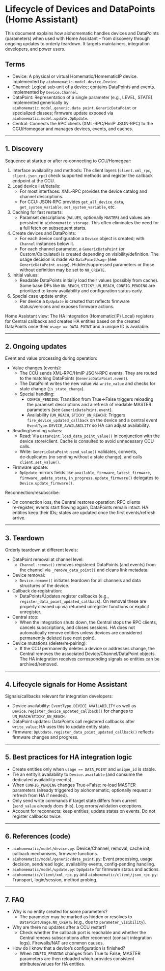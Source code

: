 # Lifecycle of Devices and DataPoints (Home Assistant)

This document explains how aiohomematic handles devices and DataPoints (parameters) when used with Home Assistant – from discovery through ongoing updates to orderly teardown. It targets maintainers, integration developers, and power users.

## Terms

- Device: A physical or virtual Homematic/HomematicIP device. Implemented by `aiohomematic.model.device.Device`.
- Channel: Logical sub‑unit of a device; contains DataPoints and events. Implemented by `Device.Channel`.
- DataPoint: Representation of a single parameter (e.g., LEVEL, STATE). Implemented generically by `aiohomematic.model.generic.data_point.GenericDataPoint` or specialized classes; firmware update exposed via `aiohomematic.model.update.DpUpdate`.
- Central: Connects the RPC clients (XML‑RPC/HmIP JSON‑RPC) to the CCU/Homegear and manages devices, events, and caches.

---

## 1. Discovery

Sequence at startup or after re‑connecting to CCU/Homegear:

1. Interface availability and methods: The client layers (`client.xml_rpc`, `client.json_rpc`) check supported methods and register the callback endpoint at the CCU.
2. Load device list/details:
   - For most interfaces: XML‑RPC provides the device catalog and channel descriptions.
   - For CCU: JSON‑RPC provides `get_all_device_data`, `get_system_variable`, `set_system_variable`, etc.
3. Caching for fast restarts:
   - Paramset descriptions (`VALUES`, optionally `MASTER`) and values are persisted in `aiohomematic_storage`. This often eliminates the need for a full fetch on subsequent starts.
4. Create devices and DataPoints:
   - For each device configuration a `Device` object is created; with `Channel` instances below it.
   - For each channel parameter, a `GenericDataPoint` (or Custom/Calculated) is created depending on visibility/definition. The usage decision is made via `DataPointUsage` (see `GenericDataPoint.usage`). Hidden/suppressed parameters or those without definition may be set to `NO_CREATE`.
5. Initial values:
   - Readable DataPoints initially load their values (possibly from cache). Some base DPs like `UN_REACH`, `STICKY_UN_REACH`, `CONFIG_PENDING` are prioritized to know availability and configuration status early.
6. Special case update entity:
   - Per device a `DpUpdate` is created that reflects firmware status/versions and exposes firmware actions.

Home Assistant view: The HA integration (Homematic(IP) Local) registers for Central callbacks and creates HA entities based on the created DataPoints once their `usage == DATA_POINT` and a unique ID is available.

---

## 2. Ongoing updates

Event and value processing during operation:

- Value changes (events):
  - The CCU sends XML‑RPC/HmIP JSON‑RPC events. They are routed to the matching DataPoints (`GenericDataPoint.event`).
  - The DataPoint writes the new value via `write_value` and checks for state change (`is_state_change`).
  - Special handling:
    - `CONFIG_PENDING`: Transition from True→False triggers reloading the paramset descriptions and a refresh of readable MASTER parameters (see `GenericDataPoint.event`).
    - Availability (`UN_REACH`, `STICKY_UN_REACH`): Triggers `fire_device_updated_callback` on the device and a central event `EventType.DEVICE_AVAILABILITY` so HA can adjust availability.
- Reading/sending values:
  - Read: Via `DataPoint.load_data_point_value()` in conjunction with the device store/client. Cache is consulted to avoid unnecessary CCU calls.
  - Write: `GenericDataPoint.send_value()` validates, converts, de‑duplicates (no sending without a state change), and calls `client.set_value()`.
- Firmware update:
  - `DpUpdate` mirrors fields like `available`, `firmware`, `latest_firmware`, `firmware_update_state`, `in_progress`. `update_firmware()` delegates to `Device.update_firmware()`.

Reconnection/resubscribe:

- On connection loss, the Central restores operation: RPC clients re‑register, events start flowing again, DataPoints remain intact. HA entities keep their IDs; states are updated once the first events/refresh arrive.

---

## 3. Teardown

Orderly teardown at different levels:

- DataPoint removal at channel level:
  - `Channel.remove()` removes registered DataPoints (and events) from the channel via `_remove_data_point()` and cleans link metadata.
- Device removal:
  - `Device.remove()` initiates teardown for all channels and data structures of the device.
- Callback de‑registration:
  - DataPoints/Updates register callbacks (e.g., `register_data_point_updated_callback`). On removal these are properly cleaned up via returned unregister functions or explicit unregister.
- Central stop:
  - When the integration shuts down, the Central stops the RPC clients, cancels subscriptions, and closes sessions. HA does not automatically remove entities unless devices are considered permanently deleted (see next point).
- Device mutations (delete/re‑pairing):
  - If the CCU permanently deletes a device or addresses change, the Central removes the associated Device/Channel/DataPoint objects. The HA integration receives corresponding signals so entities can be archived/removed.

---

## 4. Lifecycle signals for Home Assistant

Signals/callbacks relevant for integration developers:

- Device availability: `EventType.DEVICE_AVAILABILITY` as well as `Device.register_device_updated_callback()` for changes to `UN_REACH`/`STICKY_UN_REACH`.
- DataPoint updates: DataPoints call registered callbacks after `write_value`; HA uses this to update entity state.
- Firmware: `DpUpdate.register_data_point_updated_callback()` reflects firmware changes and progress.

---

## 5. Best practices for HA integration logic

- Create entities only when `usage == DATA_POINT` and `unique_id` is stable.
- Tie an entity’s availability to `Device.available` (and consume the dedicated availability events).
- When `CONFIG_PENDING` changes True→False: re‑load MASTER parameters (already triggered by aiohomematic; optionally request a refresh from HA if needed).
- Only send write commands if target state differs from current (`send_value` already does this). Log errors/validation exceptions.
- Account for reconnects: keep entities, update states on events. Do not register callbacks twice.

---

## 6. References (code)

- `aiohomematic/model/device.py`: Device/Channel, removal, cache init, callback mechanisms, firmware functions.
- `aiohomematic/model/generic/data_point.py`: Event processing, usage decision, send/read logic, availability events, config‑pending handling.
- `aiohomematic/model/update.py`: `DpUpdate` for firmware status and actions.
- `aiohomematic/client/xml_rpc.py` and `aiohomematic/client/json_rpc.py`: Transport, login/session, method probing.

---

## 7. FAQ

- Why is no entity created for some parameters?
  - The parameter may be marked as hidden or resolves to `DataPointUsage.NO_CREATE` (e.g., due to `parameter_visibility`).
- Why are there no updates after a CCU restart?
  - Check whether the callback port is reachable and whether the Central renews subscriptions after reconnect (consult integration logs). Firewalls/NAT are common causes.
- How do I know that a device’s configuration is finished?
  - When `CONFIG_PENDING` changes from True to False; MASTER parameters are then reloaded which provides consistent attributes/values for HA entities.
